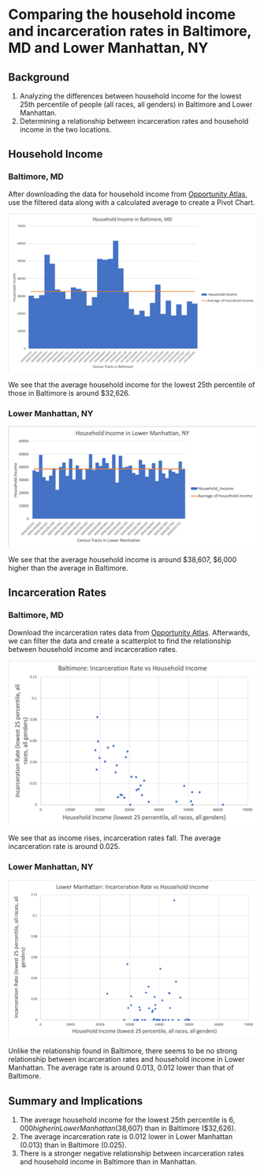 # Comparing the household income and incarceration rates in Baltimore, MD and Lower Manhattan, NY
## Background
1. Analyzing the differences between household income for the lowest 25th percentile of people (all races, all genders) in Baltimore and Lower Manhattan. 
2. Determining a relationship between incarceration rates and household income in the two locations. 

## Household Income
### Baltimore, MD
After downloading the data for household income from [Opportunity Atlas](https://www.opportunityatlas.org), use the filtered data along with a calculated average to create a Pivot Chart.

![alt_text](https://github.com/AndrealZhang/Comparing-baltimore-lower-manhattan-household-income-incarceration-rate/blob/master/Baltimore_Pivot.png)

We see that the average household income for the lowest 25th percentile of those in Baltimore is around $32,626. 

### Lower Manhattan, NY

![alt_text](https://github.com/AndrealZhang/Comparing-baltimore-lower-manhattan-household-income-incarceration-rate/blob/master/Manhattan_Pivot.png)

We see that the average household income is around $38,607, $6,000 higher than the average in Baltimore.


## Incarceration Rates
### Baltimore, MD
Download the incarceration rates data from [Opportunity Atlas](https://www.opportunityatlas.org). Afterwards, we can filter the data and create a scatterplot to find the relationship between household income and incarceration rates.

![alt_text](https://github.com/AndrealZhang/Comparing-baltimore-lower-manhattan-household-income-incarceration-rate/blob/master/Baltimore_scatterplot.png)

We see that as income rises, incarceration rates fall. The average incarceration rate is around 0.025.

### Lower Manhattan, NY
![alt_text](https://github.com/AndrealZhang/Comparing-baltimore-lower-manhattan-household-income-incarceration-rate/blob/master/lower_manhattan_scatterplot.png) 

Unlike the relationship found in Baltimore, there seems to be no strong relationship between incarceration rates and household income in Lower Manhattan. The average rate is around 0.013, 0.012 lower than that of Baltimore.

## Summary and Implications
1. The average household income for the lowest 25th percentile is $6,000 higher in Lower Manhattan ($38,607) than in Baltimore ($32,626).
2. The average incarceration rate is 0.012 lower in Lower Manhattan (0.013) than in Baltimore (0.025).
3. There is a stronger negative relationship between incarceration rates and household income in Baltimore than in Manhattan.

